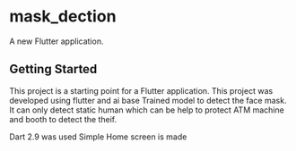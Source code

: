 # mask_dection

A new Flutter application.

## Getting Started

This project is a starting point for a Flutter application.
This project was developed using flutter and ai base Trained model to detect the face mask.
It can only detect static human which can be help to protect ATM machine and booth to detect the theif.

Dart 2.9 was used 
Simple Home screen is made
